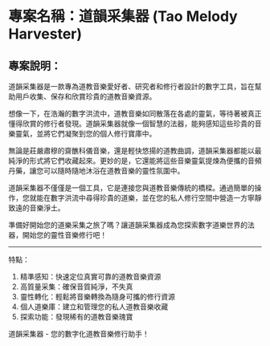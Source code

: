 # 專案名稱：道韻采集器 (Tao Melody Harvester)

## 專案說明：

道韻采集器是一款專為道教音樂愛好者、研究者和修行者設計的數字工具，旨在幫助用戶收集、保存和欣賞珍貴的道教音樂資源。

想像一下，在浩瀚的數字洪流中，道教音樂如同散落在各處的靈氣，等待著被真正懂得欣賞的修行者發現。道韻采集器就像一個智慧的法器，能夠感知這些珍貴的音樂靈氣，並將它們凝聚到您的個人修行寶庫中。

無論是莊嚴肅穆的齋醮科儀音樂，還是輕快悠揚的道教曲調，道韻采集器都能以最純淨的形式將它們收藏起來。更妙的是，它還能將這些音樂靈氣提煉為便攜的音頻丹藥，讓您可以隨時隨地沐浴在道教音樂的靈性氛圍中。

道韻采集器不僅僅是一個工具，它是連接您與道教音樂傳統的橋樑。通過簡單的操作，您就能在數字洪流中尋得珍貴的道樂，並在您的私人修行空間中營造一方寧靜致遠的音樂淨土。

準備好開始您的道樂采集之旅了嗎？讓道韻采集器成為您探索數字道樂世界的法器，開始您的靈性音樂修行吧！

---

特點：

1. 精準感知：快速定位真實可靠的道教音樂資源
2. 高質量采集：確保音質純淨，不失真
3. 靈性轉化：輕鬆將音樂轉換為隨身可攜的修行資源
4. 個人道樂庫：建立和管理您的私人道教音樂收藏
5. 探索功能：發現稀有的道教音樂瑰寶

道韻采集器 - 您的數字化道教音樂修行助手！
